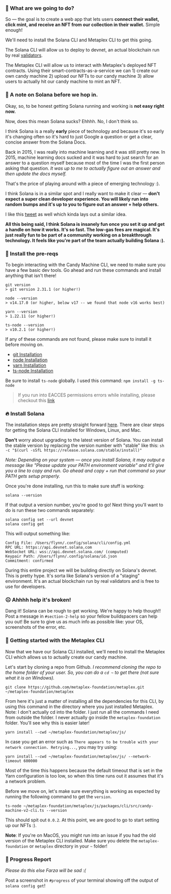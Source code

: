 ### **🦾 What are we going to do?**

So — the goal is to create a web app that lets users **connect their wallet, click mint, and receive an NFT from our collection in their wallet.** Simple enough!

We'll need to install the Solana CLI and Metaplex CLI to get this going.

The Solana CLI will allow us to deploy to devnet, an actual blockchain run by real [validators](https://solana.com/validators).

The Metaplex CLI will allow us to interact with Metaplex's deployed NFT contracts. Using their smart-contracts-as-a-service we can 1) create our own candy machine 2) upload our NFTs to our candy machine 3) allow users to actually hit our candy machine to mint an NFT.

### **📝 A note on Solana before we hop in.**

Okay, so, to be honest getting Solana running and working is **not easy right now.**

Now, does this mean Solana sucks? Ehhhh. No, I don't think so.

I think Solana is a really **early** piece of technology and because it's so early it's changing often so it's hard to just Google a question or get a clear, concise answer from the Solana Docs.

Back in 2015, I was really into machine learning and it was still pretty new. In 2015, machine learning docs sucked and it was hard to just search for an answer to a question myself because most of the time I was the first person asking that question. *It was up to me to actually figure out an answer and then update the docs myself.*

That's the price of playing around with a piece of emerging technology :).

I think Solana is in a similar spot and I really want to make it clear — **don't expect a super clean developer experience. You will likely run into random bumps and it's up to you to figure out an answer + help others.**

I like this [tweet](https://twitter.com/armaniferrante/status/1434554725093949452) as well which kinda lays out a similar idea.

**All this being said, I think Solana is insanely fun once you set it up and get a handle on how it works. It's so fast. The low-gas fees are magical. It's just really fun to be part of a community working on a breakthrough technology. It feels like you're part of the team actually building Solana :).**

### **🤖 Install the pre-reqs**

To begin interacting with the Candy Machine CLI, we need to make sure you have a few basic dev tools. Go ahead and run these commands and install anything that isn't there!

```plaintext
git version
> git version 2.31.1 (or higher!)

node --version
> v14.17.0 (or higher, below v17 -- we found that node v16 works best)

yarn --version
> 1.22.11 (or higher!)

ts-node --version
> v10.2.1 (or higher!)
```

If any of these commands are not found, please make sure to install it before moving on.

- [git Installation](https://git-scm.com/book/en/v2/Getting-Started-Installing-Git)
- [node Installation](https://nodejs.org/en/download/)
- [yarn Installation](https://classic.yarnpkg.com/lang/en/docs/install)
- [ts-node Installation](https://www.npmjs.com/package/ts-node#installation)

Be sure to install `ts-node` globally. I used this command: `npm install -g ts-node`
> If you run into EACCES permissions errors while installing, please checkout this [link](https://docs.npmjs.com/resolving-eacces-permissions-errors-when-installing-packages-globally)

### **🔥 Install Solana**

The installation steps are pretty straight forward [here](https://docs.solana.com/cli/install-solana-cli-tools#use-solanas-install-tool). There are clear steps for getting the Solana CLI installed for Windows, Linux, and Mac.

**Don't** worry about upgrading to the latest version of Solana. You can install the stable version by replacing the version number with "stable" like this: `sh -c "$(curl -sSfL https://release.solana.com/stable/install)"`

*Note: Depending on your system — once you install Solana, it may output a message like "Please update your PATH environment variable" and it'll give you a line to copy and run. Go ahead and copy + run that command so your PATH gets setup properly.*

Once you're done installing, run this to make sure stuff is working:

```plaintext
solana --version
```

If that output a version number, you're good to go! Next thing you'll want to do is run these two commands separately:

```plaintext
solana config set --url devnet
solana config get
```

This will output something like:

```plaintext
Config File: /Users/flynn/.config/solana/cli/config.yml
RPC URL: https://api.devnet.solana.com
WebSocket URL: wss://api.devnet.solana.com/ (computed)
Keypair Path: /Users/flynn/.config/solana/id.json
Commitment: confirmed
```

During this entire project we will be building directly on Solana's devnet. This is pretty hype. It's sorta like Solana's version of a "staging" environment. It's an actual blockchain run by real validators and is free to use for developers.

### ☹️ Ahhhh help it's broken!

Dang it! Solana can be rough to get working. We're happy to help though!! Post a message in `#section-2-help` so your fellow buildspacers can help you out! Be sure to give us as much info as possible like: your OS, screenshots of the error, etc.

### **🤩 Getting started with the Metaplex CLI**

Now that we have our Solana CLI installed, we'll need to install the Metaplex CLI which allows us to actually create our candy machine.

Let's start by cloning a repo from Github. *I recommend cloning the repo to the home folder of your user. So, you can do a `cd ~`  to get there (not sure what it is on Windows).*

```plaintext
git clone https://github.com/metaplex-foundation/metaplex.git ~/metaplex-foundation/metaplex
```

From here it's just a matter of installing all the dependencies for this CLI, by using this command in the directory where you just installed Metaplex. Note: I don't actually cd into the folder. I just run all the commands I need from outside the folder. I never actually go inside the `metaplex-foundation` folder. You'll see why this is easier later!

```plaintext
yarn install --cwd ~/metaplex-foundation/metaplex/js/
```

In case you get an error such as `There appears to be trouble with your network connection. Retrying...`, you may try using:
```plaintext
yarn install --cwd ~/metaplex-foundation/metaplex/js/ --network-timeout 600000
```
Most of the time this happens because the default timeout that is set in the Yarn configuration is too low, so when this time runs out it assumes that it's a network problem. 

Before we move on, let's make sure everything is working as expected by running the following command to get the `version`.

```plaintext
ts-node ~/metaplex-foundation/metaplex/js/packages/cli/src/candy-machine-v2-cli.ts --version
```

This should spit out `0.0.2`. At this point, we are good to go to start setting up our NFTs :).

**Note**: If you're on MacOS, you might run into an issue if you had the old version of the Metaplex CLI installed. Make sure you delete the `metaplex-foundation` or `metaplex` directory in your `~` folder!
 
### 🚨 Progress Report

*Please do this else Farza will be sad :(*

Post a screenshot in `#progress` of your terminal showing off the output of `solana config get`!
